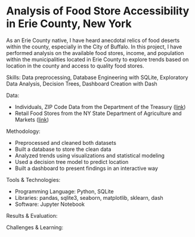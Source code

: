 # Analysis of Food Store Accessibility in Erie County, New York 

As an Erie County native, I have heard anecdotal relics of food deserts within the county, especially in the City of Buffalo. In this project, I have performed analysis on the available food stores, income, and population within the municipalities located in Erie County to explore trends based on location in the county and access to quality food stores.

Skills: Data preprocessing, Database Engineering with SQLite, Exploratory Data Analysis, Decision Trees, Dashboard Creation with Dash

Data:
- Individuals, ZIP Code Data from the Department of the Treasury ([link](https://catalog.data.gov/dataset/zip-code-data ))
- Retail Food Stores from the NY State Department of Agriculture and Markets ([link](https://data.ny.gov/Economic-Development/Retail-Food-Stores/9a8c-vfzj/about_data))

Methodology:
- Preprocessed and cleaned both datasets
- Built a database to store the clean data
- Analyzed trends using visualizations and statistical modeling
- Used a decision tree model to predict location
- Built a dashboard to present findings in an interactive way

Tools & Technologies:
- Programming Language: Python, SQLite
- Libraries: pandas, sqlite3, seaborn, matplotlib, sklearn, dash
- Software: Jupyter Notebook

Results & Evaluation:

Challenges & Learning:
